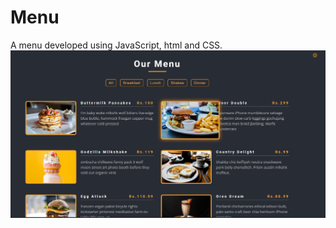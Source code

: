 # Menu
A menu developed using JavaScript, html and CSS.
<img align="center" src="https://github.com/Akanksha-Verma31/Menu/blob/main/menuss.jpg" />
